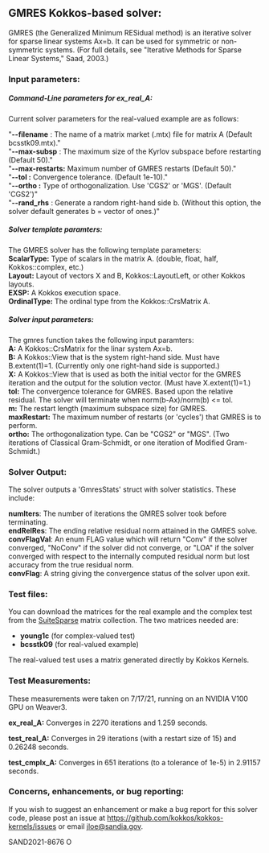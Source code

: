 ## GMRES Kokkos-based solver:

GMRES (the Generalized Minimum RESidual method) is an iterative solver for sparse linear systems Ax=b.  It can be used for symmetric or non-symmetric systems.  (For full details, see "Iterative Methods for Sparse Linear Systems," Saad, 2003.)

### Input parameters:


##### Command-Line parameters for ex\_real\_A:
Current solver parameters for the real-valued example are as follows:

"**--filename**   :  The name of a matrix market (.mtx) file for matrix A (Default bcsstk09.mtx)."    
"**--max-subsp**   :  The maximum size of the Kyrlov subspace before restarting (Default 50)."   
"**--max-restarts:**  Maximum number of GMRES restarts (Default 50)."   
"**--tol        :**  Convergence tolerance.  (Default 1e-10)."   
"**--ortho       :**  Type of orthogonalization. Use 'CGS2' or 'MGS'. (Default 'CGS2')"    
"**--rand\_rhs**    :  Generate a random right-hand side b.  (Without this option, the solver default generates b = vector of ones.)"


##### Solver template paramters:
The GMRES solver has the following template parameters:   
**ScalarType:** Type of scalars in the matrix A. (double, float, half, Kokkos::complex<double>, etc.)   
**Layout:** Layout of vectors X and B, Kokkos::LayoutLeft, or other Kokkos layouts.   
**EXSP:** A Kokkos execution space.   
**OrdinalType:** The ordinal type from the Kokkos::CrsMatrix A.


##### Solver input parameters:
The gmres function takes the following input paramters:   
**A:** A Kokkos::CrsMatrix for the linar system Ax=b.   
**B:** A Kokkos::View that is the system right-hand side. Must have B.extent(1)=1. (Currently only one right-hand side is supported.)   
**X:** A Kokkos::View that is used as both the initial vector for the GMRES iteration and the output for the solution vector.  (Must have X.extent(1)=1.)   
**tol:** The convergence tolerance for GMRES.  Based upon the relative residual. The solver will terminate when norm(b-Ax)/norm(b) <= tol.   
**m:** The restart length (maximum subspace size) for GMRES.   
**maxRestart:** The maximum number of restarts (or 'cycles') that GMRES is to perform.   
**ortho:** The orthogonalization type.  Can be "CGS2" or "MGS".  (Two iterations of Classical Gram-Schmidt, or one iteration of Modified Gram-Schmidt.)   

### Solver Output:
The solver outputs a 'GmresStats' struct with solver statistics.  These include:

**numIters**: The number of iterations the GMRES solver took before terminating.   
**endRelRes**: The ending relative residual norm attained in the GMRES solve.   
**convFlagVal**: An enum FLAG value which will return "Conv" if the solver converged, "NoConv" if the solver did not converge, or "LOA" if the solver converged with respect to the internally computed residual norm but lost accuracy from the true residual norm.    
**convFlag**: A string giving the convergence status of the solver upon exit.  

### Test files:

You can download the matrices for the real example and the complex test from the [SuiteSparse](https://sparse.tamu.edu/) matrix collection.  The two matrices needed are:  
* **young1c** (for complex-valued test)
* **bcsstk09** (for real-valued example)

The real-valued test uses a matrix generated directly by Kokkos Kernels.

### Test Measurements:
These measurements were taken on 7/17/21, running on an NVIDIA V100 GPU on Weaver3.  

**ex\_real\_A:** Converges in 2270 iterations and 1.259 seconds.

**test\_real\_A:** Converges in 29 iterations (with a restart size of 15) and 0.26248 seconds.

**test\_cmplx\_A:** Converges in 651 iterations (to a tolerance of 1e-5) in 2.91157 seconds.  

### Concerns, enhancements, or bug reporting:
If you wish to suggest an enhancement or make a bug report for this solver code, please post an issue at https://github.com/kokkos/kokkos-kernels/issues or email jloe@sandia.gov.

SAND2021-8676 O
